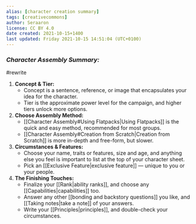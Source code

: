 ```yaml
---
alias: [character creation summary]
tags: [creativecommons]
author: Seraaron
license: CC BY 4.0
date created: 2021-10-15+1400
last updated: Friday 2021-10-15 14:51:04 (UTC+0100)
---
```


### *Character Assembly Summary:*
#rewrite 
1. **Concept & Tier:**
	- Concept is a sentence, reference, or image that encapsulates your idea for the character.
	- Tier is the approximate power level for the campaign, and higher tiers unlock more options. 
2. **Choose Assembly Method:**
	- [[Character Assembly#Using Flatpacks|Using Flatpacks]] is the quick and easy method, recommended for most groups.
	- [[Character Assembly#Creation from Scratch|Creation from Scratch]] is more in-depth and free-form, but slower.
3. **Circumstances & Features:**
	- Choose your name, traits or features, size and age, and anything else you feel is important to list at the top of your character sheet.
	- Pick an [[Exclusive Feature|exclusive feature]] — unique to you or your people.
4. **The Finishing Touches:**
	- Finalize your [[Rank|ability ranks]], and choose any [[Capabilities|capabilities]] too.
	- Answer any other [[bonding and backstory questions]] you like, and [[Taking notes|take a note]] of your answers.
	- Write your [[Principles|principles]], and double-check your circumstances. 
